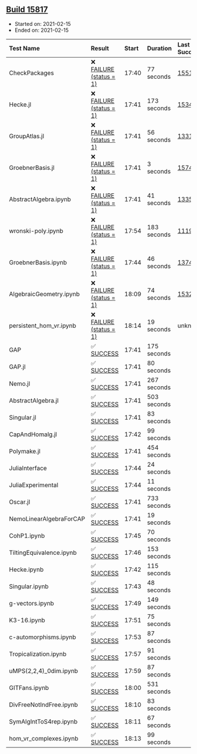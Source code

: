 ## [Build 15817](https://oscarci.mathematik.uni-kl.de/job/oscar/15817/)

* Started on: 2021-02-15
* Ended on: 2021-02-15

| Test Name    | Result | Start | Duration | Last Success | First Failure |
|:-------------|:-------|:------|:---------|:-------------|:--------------|
| CheckPackages | ❌ [FAILURE (status = 1)](https://oscarci.mathematik.uni-kl.de/job/oscar/15817/artifact/logs/build-15817/CheckPackages.log) | 17:40 | 77 seconds | [15514](https://oscarci.mathematik.uni-kl.de/job/oscar/15514/) | [15515](https://oscarci.mathematik.uni-kl.de/job/oscar/15515/) |
| Hecke.jl | ❌ [FAILURE (status = 1)](https://oscarci.mathematik.uni-kl.de/job/oscar/15817/artifact/logs/build-15817/Hecke.jl.log) | 17:41 | 173 seconds | [15344](https://oscarci.mathematik.uni-kl.de/job/oscar/15344/) | [15348](https://oscarci.mathematik.uni-kl.de/job/oscar/15348/) |
| GroupAtlas.jl | ❌ [FAILURE (status = 1)](https://oscarci.mathematik.uni-kl.de/job/oscar/15817/artifact/logs/build-15817/GroupAtlas.jl.log) | 17:41 | 56 seconds | [13311](https://oscarci.mathematik.uni-kl.de/job/oscar/13311/) | [13312](https://oscarci.mathematik.uni-kl.de/job/oscar/13312/) |
| GroebnerBasis.jl | ❌ [FAILURE (status = 1)](https://oscarci.mathematik.uni-kl.de/job/oscar/15817/artifact/logs/build-15817/GroebnerBasis.jl.log) | 17:41 | 3 seconds | [15745](https://oscarci.mathematik.uni-kl.de/job/oscar/15745/) | [15746](https://oscarci.mathematik.uni-kl.de/job/oscar/15746/) |
| AbstractAlgebra.ipynb | ❌ [FAILURE (status = 1)](https://oscarci.mathematik.uni-kl.de/job/oscar/15817/artifact/logs/build-15817/AbstractAlgebra.ipynb.log) | 17:41 | 41 seconds | [13355](https://oscarci.mathematik.uni-kl.de/job/oscar/13355/) | [13356](https://oscarci.mathematik.uni-kl.de/job/oscar/13356/) |
| wronski-poly.ipynb | ❌ [FAILURE (status = 1)](https://oscarci.mathematik.uni-kl.de/job/oscar/15817/artifact/logs/build-15817/wronski-poly.ipynb.log) | 17:54 | 183 seconds | [11192](https://oscarci.mathematik.uni-kl.de/job/oscar/11192/) | [11193](https://oscarci.mathematik.uni-kl.de/job/oscar/11193/) |
| GroebnerBasis.ipynb | ❌ [FAILURE (status = 1)](https://oscarci.mathematik.uni-kl.de/job/oscar/15817/artifact/logs/build-15817/GroebnerBasis.ipynb.log) | 17:44 | 46 seconds | [13748](https://oscarci.mathematik.uni-kl.de/job/oscar/13748/) | [13749](https://oscarci.mathematik.uni-kl.de/job/oscar/13749/) |
| AlgebraicGeometry.ipynb | ❌ [FAILURE (status = 1)](https://oscarci.mathematik.uni-kl.de/job/oscar/15817/artifact/logs/build-15817/AlgebraicGeometry.ipynb.log) | 18:09 | 74 seconds | [15322](https://oscarci.mathematik.uni-kl.de/job/oscar/15322/) | [15323](https://oscarci.mathematik.uni-kl.de/job/oscar/15323/) |
| persistent_hom_vr.ipynb | ❌ [FAILURE (status = 1)](https://oscarci.mathematik.uni-kl.de/job/oscar/15817/artifact/logs/build-15817/persistent_hom_vr.ipynb.log) | 18:14 | 19 seconds | unknown | unknown |
| GAP | ✅ [SUCCESS](https://oscarci.mathematik.uni-kl.de/job/oscar/15817/artifact/logs/build-15817/GAP.log) | 17:41 | 175 seconds |  |  |
| GAP.jl | ✅ [SUCCESS](https://oscarci.mathematik.uni-kl.de/job/oscar/15817/artifact/logs/build-15817/GAP.jl.log) | 17:41 | 80 seconds |  |  |
| Nemo.jl | ✅ [SUCCESS](https://oscarci.mathematik.uni-kl.de/job/oscar/15817/artifact/logs/build-15817/Nemo.jl.log) | 17:41 | 267 seconds |  |  |
| AbstractAlgebra.jl | ✅ [SUCCESS](https://oscarci.mathematik.uni-kl.de/job/oscar/15817/artifact/logs/build-15817/AbstractAlgebra.jl.log) | 17:41 | 503 seconds |  |  |
| Singular.jl | ✅ [SUCCESS](https://oscarci.mathematik.uni-kl.de/job/oscar/15817/artifact/logs/build-15817/Singular.jl.log) | 17:41 | 83 seconds |  |  |
| CapAndHomalg.jl | ✅ [SUCCESS](https://oscarci.mathematik.uni-kl.de/job/oscar/15817/artifact/logs/build-15817/CapAndHomalg.jl.log) | 17:42 | 99 seconds |  |  |
| Polymake.jl | ✅ [SUCCESS](https://oscarci.mathematik.uni-kl.de/job/oscar/15817/artifact/logs/build-15817/Polymake.jl.log) | 17:41 | 454 seconds |  |  |
| JuliaInterface | ✅ [SUCCESS](https://oscarci.mathematik.uni-kl.de/job/oscar/15817/artifact/logs/build-15817/JuliaInterface.log) | 17:44 | 24 seconds |  |  |
| JuliaExperimental | ✅ [SUCCESS](https://oscarci.mathematik.uni-kl.de/job/oscar/15817/artifact/logs/build-15817/JuliaExperimental.log) | 17:44 | 11 seconds |  |  |
| Oscar.jl | ✅ [SUCCESS](https://oscarci.mathematik.uni-kl.de/job/oscar/15817/artifact/logs/build-15817/Oscar.jl.log) | 17:41 | 733 seconds |  |  |
| NemoLinearAlgebraForCAP | ✅ [SUCCESS](https://oscarci.mathematik.uni-kl.de/job/oscar/15817/artifact/logs/build-15817/NemoLinearAlgebraForCAP.log) | 17:41 | 19 seconds |  |  |
| CohP1.ipynb | ✅ [SUCCESS](https://oscarci.mathematik.uni-kl.de/job/oscar/15817/artifact/logs/build-15817/CohP1.ipynb.log) | 17:45 | 70 seconds |  |  |
| TiltingEquivalence.ipynb | ✅ [SUCCESS](https://oscarci.mathematik.uni-kl.de/job/oscar/15817/artifact/logs/build-15817/TiltingEquivalence.ipynb.log) | 17:46 | 153 seconds |  |  |
| Hecke.ipynb | ✅ [SUCCESS](https://oscarci.mathematik.uni-kl.de/job/oscar/15817/artifact/logs/build-15817/Hecke.ipynb.log) | 17:42 | 115 seconds |  |  |
| Singular.ipynb | ✅ [SUCCESS](https://oscarci.mathematik.uni-kl.de/job/oscar/15817/artifact/logs/build-15817/Singular.ipynb.log) | 17:43 | 48 seconds |  |  |
| g-vectors.ipynb | ✅ [SUCCESS](https://oscarci.mathematik.uni-kl.de/job/oscar/15817/artifact/logs/build-15817/g-vectors.ipynb.log) | 17:49 | 149 seconds |  |  |
| K3-16.ipynb | ✅ [SUCCESS](https://oscarci.mathematik.uni-kl.de/job/oscar/15817/artifact/logs/build-15817/K3-16.ipynb.log) | 17:51 | 75 seconds |  |  |
| c-automorphisms.ipynb | ✅ [SUCCESS](https://oscarci.mathematik.uni-kl.de/job/oscar/15817/artifact/logs/build-15817/c-automorphisms.ipynb.log) | 17:53 | 87 seconds |  |  |
| Tropicalization.ipynb | ✅ [SUCCESS](https://oscarci.mathematik.uni-kl.de/job/oscar/15817/artifact/logs/build-15817/Tropicalization.ipynb.log) | 17:57 | 91 seconds |  |  |
| uMPS(2,2,4)_0dim.ipynb | ✅ [SUCCESS](https://oscarci.mathematik.uni-kl.de/job/oscar/15817/artifact/logs/build-15817/uMPS-2-2-4-_0dim.ipynb.log) | 17:59 | 87 seconds |  |  |
| GITFans.ipynb | ✅ [SUCCESS](https://oscarci.mathematik.uni-kl.de/job/oscar/15817/artifact/logs/build-15817/GITFans.ipynb.log) | 18:00 | 531 seconds |  |  |
| DivFreeNotIndFree.ipynb | ✅ [SUCCESS](https://oscarci.mathematik.uni-kl.de/job/oscar/15817/artifact/logs/build-15817/DivFreeNotIndFree.ipynb.log) | 18:10 | 83 seconds |  |  |
| SymAlgIntToS4rep.ipynb | ✅ [SUCCESS](https://oscarci.mathematik.uni-kl.de/job/oscar/15817/artifact/logs/build-15817/SymAlgIntToS4rep.ipynb.log) | 18:11 | 67 seconds |  |  |
| hom_vr_complexes.ipynb | ✅ [SUCCESS](https://oscarci.mathematik.uni-kl.de/job/oscar/15817/artifact/logs/build-15817/hom_vr_complexes.ipynb.log) | 18:13 | 99 seconds |  |  |

